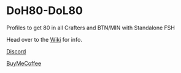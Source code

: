 # DoH80-DoL80
Profiles to get 80 in all Crafters and BTN/MIN with Standalone FSH



Head over to the [Wiki](https://github.com/Angles24/DoH80-DoL80/wiki) for info.

  
[Discord](https://discord.gg/GRczqQj)



[BuyMeCoffee](https://www.buymeacoffee.com/Angles24)
